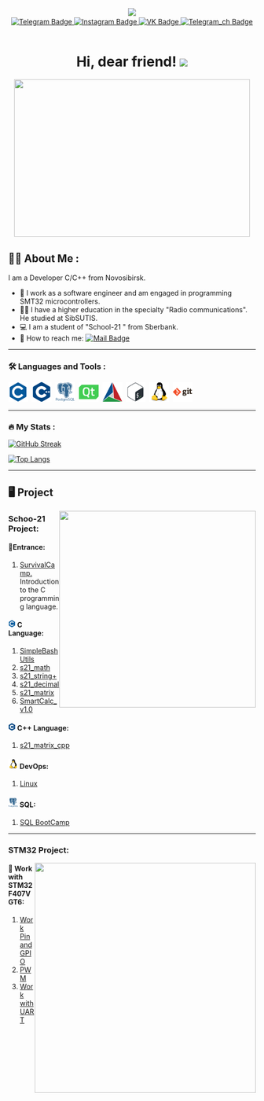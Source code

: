 <div id="header" align="center">
  <img src="https://media.giphy.com/media/v1.Y2lkPTc5MGI3NjExc2wwaWV6MWxrM2JrYnNtZXVnM3pvaTVnanQxY3Zxd3MycXlyYTlvYiZlcD12MV9pbnRlcm5hbF9naWZfYnlfaWQmY3Q9cw/3kPDmoWdBpQPNhCnUG/giphy.gif" width="150"/>
</div>
<div id="badges" align="center">
  <a href="https://t.me/Little_bany">
  <img src="https://img.shields.io/badge/Telegram-blue?logo=telegram&logoColor=white&style=for-the-badge" alt="Telegram Badge"/>
  </a>
  <a href="https://www.instagram.com/little__banny?igsh=MTh2bmlldGVyZHIyeg%3D%3D&utm_source=qr">
  <img src="https://img.shields.io/badge/Instagram-rgb(193,%2053,%20132)?logo=instagram&logoColor=white&style=for-the-badge" alt="Instagram Badge"/>
  </a>
  <a href="https://vk.com/sergeygorkovenko">
  <img src="https://img.shields.io/badge/VK-rgb(0,50,215)?logo=vk&logoColor=white&style=for-the-badge" alt="VK Badge"/>
  </a>  
  <a href="https://t.me/Little_banny1998">
  <img src="https://img.shields.io/badge/Telegram_channel.h-%20rgb(61,189,115)?logo=telegram&logoColor=white&style=for-the-badge" alt="Telegram_ch Badge"/>
  </a>
</div>
<div id="count" align="center">
<img src="https://komarev.com/ghpvc/?username=your-github-beregonb&style=for-the-badge&color=blue" alt=""/>
</div>
<h1 align="center">
  Hi, dear friend!
  <img src="https://media.giphy.com/media/hvRJCLFzcasrR4ia7z/giphy.gif" width="30px"/>
</h1>
<div align="center">
  <img src="https://avatars.dzeninfra.ru/get-zen_doc/271828/pub_6558e3c1b369c474f9838c92_6558e47665e2fc05706cff80/scale_1200" width="480" height="320"/>
</div>

## :man_technologist: About Me :
I am a Developer C/C++ from Novosibirsk.
- :briefcase: I work as a software engineer and am engaged in programming SMT32 microcontrollers.
- :man_student: I have a higher education in the specialty "Radio communications". He studied at SibSUTIS.
- :computer: I am a student of "School-21 " from Sberbank.
- :email: How to reach me: [![Mail Badge](https://img.shields.io/badge/-Mail-blue?style=flat&logo=icloud&logoColor=white)](mailto:S.G.Gorkovenko@yandex.ru)
---
### :hammer_and_wrench: Languages and Tools :
<div>
  <img src="https://github.com/devicons/devicon/blob/master/icons/c/c-plain.svg" title="C" alt="C" width="40" height="40"/>&nbsp;
  <img src="https://github.com/devicons/devicon/blob/master/icons/cplusplus/cplusplus-plain.svg" title="C++" alt="C++" width="40" height="40"/>&nbsp;
  <img src="https://github.com/devicons/devicon/blob/master/icons/postgresql/postgresql-plain-wordmark.svg" title="PostgreSQL" alt="PostgreSQL" width="40" height="40"/>&nbsp;
  <img src="https://github.com/devicons/devicon/blob/master/icons/qt/qt-original.svg" title="Qt" alt="Qt" width="40" height="40"/>&nbsp;
  <img src="https://github.com/devicons/devicon/blob/master/icons/cmake/cmake-original.svg" title="CMake" alt="CMake" width="40" height="40"/>&nbsp;
  <img src="https://github.com/devicons/devicon/blob/master/icons/bash/bash-original.svg" title="Bash" alt="Bash" width="40" height="40"/>&nbsp;
  <img src="https://github.com/devicons/devicon/blob/master/icons/linux/linux-original.svg" title="Linux" alt="Linux" width="40" height="40"/>&nbsp;
  <img src="https://github.com/devicons/devicon/blob/master/icons/git/git-original-wordmark.svg" title="Git" alt="Git" width="40" height="40"/>
</div>

---
### :fire: My Stats :
<a href="https://git.io/streak-stats"><img src="https://github-readme-streak-stats.herokuapp.com?user=beregonb" alt="GitHub Streak" /></a>

[![Top Langs](https://github-readme-stats.vercel.app/api/top-langs/?username=beregonb&layout=compact&theme=vision-friendly-white)](https://github.com/anuraghazra/github-readme-stats)

---
## :desktop_computer: Project
<div align="center">
  <img src="https://sun6-22.userapi.com/s/v1/ig2/nQqp5N3-2oObQ41p_d-MrMwTZVLDbpJ5M1_GA48QaFsw4JliJ4C7_cYDioHk98NQGZTI-JNDV5l18kU4glAbb02g.jpg?size=2160x2160&quality=96&crop=0,0,2160,2160&ava=1" width="400" height="400" align="right"/>
</div>

### Schoo-21 Project:

#### :battery:Entrance:
1. [SurvivalCamp.](https://github.com/beregonb/School_21) Introduction to the C programming language.

#### <img src="https://github.com/devicons/devicon/blob/master/icons/c/c-plain.svg" width="15" height="15" /> C Language:

1. [SimpleBashUtils](https://github.com/beregonb/s21_SimpleBashUtils)
2. [s21_math](https://github.com/beregonb/s21_math)
3. [s21_string+](https://github.com/beregonb/s21_stringplus)
4. [s21_decimal](https://github.com/beregonb/s21_decimal)
5. [s21_matrix](https://github.com/beregonb/s21_matrix)
6. [SmartCalc_v1.0](https://github.com/beregonb/SmartCalc-v1.0)

#### <img src="https://github.com/devicons/devicon/blob/master/icons/cplusplus/cplusplus-plain.svg" width="15" height="15" /> C++ Language:

1. [s21_matrix_cpp](https://github.com/beregonb/s21_matrix_cpp)

#### <img src="https://github.com/devicons/devicon/blob/master/icons/linux/linux-original.svg" width="20" height="20"/> DevOps:
1. [Linux](https://github.com/beregonb/Linux_01)

#### <img src="https://github.com/devicons/devicon/blob/master/icons/postgresql/postgresql-plain-wordmark.svg" width="20" height="20"/> SQL:
1. [SQL BootCamp](https://github.com/beregonb/SQL_Project/tree/master)

---
### STM32 Project:
<div align="center">
  <img src="https://i.ebayimg.com/00/s/NjY4WDY1MA==/z/b3kAAOSw8w1X~Ll-/$_32.JPG?set_id=880000500F" width="450" height="468" align="right"/>
</div>

#### :floppy_disk: Work with STM32F407VGT6:

1. [Work Pin and GPIO](https://github.com/beregonb/STM32/tree/develop/Project-1)
2. [PWM](https://github.com/beregonb/STM32/tree/develop/Project-3)
3. [Work with UART](https://github.com/beregonb/STM32/tree/develop/Project-4)



